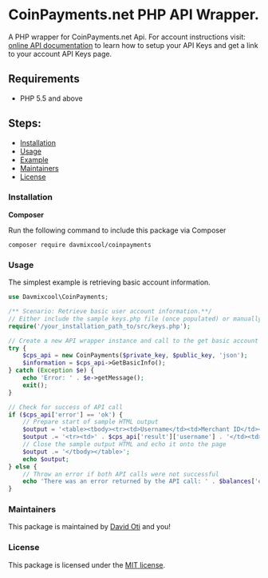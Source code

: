 # CoinPayments.net PHP API Wrapper.

A PHP wrapper for CoinPayments.net Api. For account instructions visit: [online API documentation](https://www.coinpayments.net/apidoc-intro) to learn how to setup your API Keys and get a link to your account API Keys page.


## Requirements

- PHP 5.5 and above

## Steps:

* [Installation](#installation)
* [Usage](#usage)
* [Example](#example)
* [Maintainers](#maintainers)
* [License](#license)


### Installation

**Composer**

Run the following command to include this package via Composer

```shell
composer require davmixcool/coinpayments
```


### Usage
The simplest example is retrieving basic account information. 

```php
use Davmixcool\CoinPayments;

/** Scenario: Retrieve basic user account information.**/
// Either include the sample keys.php file (once populated) or manually set $public_key and $private_key variables
require('/your_installation_path_to/src/keys.php');

// Create a new API wrapper instance and call to the get basic account information command.
try {
    $cps_api = new CoinPayments($private_key, $public_key, 'json');
    $information = $cps_api->GetBasicInfo();
} catch (Exception $e) {
    echo 'Error: ' . $e->getMessage();
    exit();
}

// Check for success of API call
if ($cps_api['error'] == 'ok') {
    // Prepare start of sample HTML output
    $output = '<table><tbody><tr><td>Username</td><td>Merchant ID</td><td>Email</td><td>Public Name</td></tr>';
    $output .= '<tr><td>' . $cps_api['result']['username'] . '</td><td>' . $cps_api['result']['merchant_id'] . '</td><td>' . $cps_api['result']['email'] . '</td><td>' . $cps_api['result']['public_name'] . '</td></tr>';
    // Close the sample output HTML and echo it onto the page
    $output .= '</tbody></table>';
    echo $output;
} else {
    // Throw an error if both API calls were not successful
    echo 'There was an error returned by the API call: ' . $balances['error'] . '<br>Rates API call status: ' . $rates['error'];
}
```

### Maintainers

This package is maintained by [David Oti](http://github.com/davmixcool) and you!


### License

This package is licensed under the [MIT license](https://github.com/davmixcool/coin-payments/blob/master/LICENSE).
